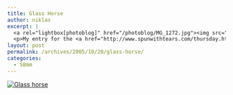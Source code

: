 ```yaml
---
title: Glass Horse
author: niklas
excerpt: |
  <a rel="lightbox[photoblog]" href="/photoblog/MG_1272.jpg"><img src="/photoblog/MG_1272.thumb.jpg" alt="Glass horse" title="Glass horse"/></a>
  <p>My entry for the <a href="http://www.spunwithtears.com/thursday.html">Thursday Challenge</a> <i>Glass</i>. Taken with a 58mm f/2 M42 mount lens and bellows of a glass chess piece at 400 ISO in 1/10 seconds at f/2</p>
layout: post
permalink: /archives/2005/10/20/glass-horse/
categories:
  - 58mm
---
```

<a rel="lightbox[photoblog]" href="/photoblog/MG_1272.jpg"><img src="/photoblog/MG_1272.sized.jpg" alt="Glass horse" title="Glass horse" /></a>